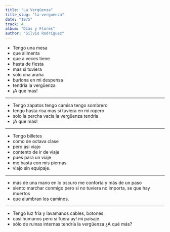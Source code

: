```yaml
---
title: "La Vergüenza"
title_slug: "la-verguenza"
date: "1975"
track: 4
album: "Días y Flores"
author: "Silvio Rodríguez"
---
```



- Tengo una mesa
- que alimenta
- que a veces tiene
- hasta de fiesta
- mas si tuviera
- solo una araña
- burlona en mi despensa
- tendría la vergüenza
- ¡A que mas!

---

- Tengo zapatos tengo camisa tengo sombrero
- tengo hasta risa mas si tuviera en mi ropero
- solo la percha vacia la vergüenza tendria
- ¡A que mas!

---

- Tengo billetes
- como de octava clase
- pero asi viajo
- contento de ir de viaje
- pues para un viaje
- me basta con mis piernas
- viajo sin equipaje.

---

- más de una mano en lo oscuro me conforta y más de un paso
- siento marchar conmigo pero si no tuviera no importa, se que hay muertos
- que alumbran los caminos.

---

- Tengo luz fría y lavamanos cables, botones
- casi humanos pero si fuera ay! mi paisaje
- sólo de ruinas internas tendría la vergüenza ¿A qué más?
